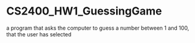 # CS2400_HW1_GuessingGame
a program that asks the computer to guess a number between 1 and 100, that the user has selected
